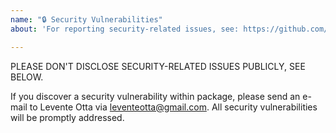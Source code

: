 ```yaml
---
name: "🔒 Security Vulnerabilities"
about: 'For reporting security-related issues, see: https://github.com/Otisz/laravel-eloquent-filter#security-vulnerabilities'

---
```


PLEASE DON'T DISCLOSE SECURITY-RELATED ISSUES PUBLICLY, SEE BELOW.

If you discover a security vulnerability within package, please send an e-mail to Levente Otta via [leventeotta@gmail.com](mailto:leventeotta@gmail.com). All security vulnerabilities will be promptly addressed.